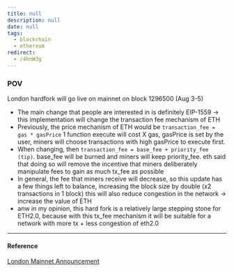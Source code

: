```yaml
---
title: null
description: null
date: null
tags:
  - blockchain
  - ethereum
redirect:
  - /4hnW3g
---
```


### POV

London hardfork will go live on mainnet on block 1296500 (Aug 3-5)

- The main change that people are interested in is definitely EIP-1559 -> this implementation will change the transaction fee mechanism of ETH
- Previously, the price mechanism of ETH would be `transaction_fee = gas * gasPrice` 1 function execute will cost X gas, gasPrice is set by the user, miners will choose transactions with high gasPrice to execute first.
- When changing, then `transaction_fee = base_fee + priority_fee (tip)`. base_fee will be burned and miners will keep priority_fee. eth said that doing so will remove the incentive that miners deliberately manipulate fees to gain as much tx_fee as possible
- In general, the fee that miners receive will decrease, so this update has a few things left to balance, increasing the block size by double (x2 transactions in 1 block) this will also reduce congestion in the network -> increase the value of ETH
- anw in my opinion, this hard fork is a relatively large stepping stone for ETH2.0, because with this tx_fee mechanism it will be suitable for a network with more tx + less congestion of eth2.0

---

#### Reference

[London Mainnet Announcement](https://blog.ethereum.org/2021/07/15/london-mainnet-announcement/)
